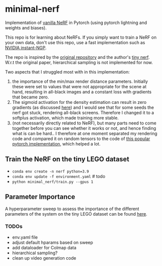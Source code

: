 # minimal-nerf
Implementation of [vanilla NeRF](https://arxiv.org/abs/2003.08934) in Pytorch (using pytorch lightning and weights and biases).


This repo is for learning about NeRFs. If you simply want to train a NeRF on your own data, don't use this repo, use a fast implementation such as [NVIDIA instant-NGP](https://github.com/NVlabs/instant-ngp).



The repo is inspired by the [original repository](https://github.com/bmild/nerf) and the author's [tiny nerf](https://github.com/bmild/nerf/blob/master/tiny_nerf.ipynb). W.r.t the original paper, hierarchical sampling is not implemented for now.


Two aspects that I struggled most with in this implementation:
1. the importance of the min/max render distance parameters. Initially these were set to values that were not appropriate for the scene at hand, resulting in all-black images and a constant loss with gradients that became zero.
2. The sigmoid activation for the density estimation can result in zero gradients (as discussed [here](https://github.com/sxyu/pixel-nerf/issues/15#issuecomment-812947300)) and I would see that for some seeds the nerf got stuck, rendering all-black screens. Therefore I changed it to a softplus activation, which made training more stable.
3. (not necessarily directly related to NeRF), but many parts need to come together before you can see whether it works or not, and hence finding what is can be hard.. I therefore at one moment separated my rendering code and compared it on random tensors to the code of [this popular pytorch implementation](https://github.com/yenchenlin/nerf-pytorch), which helped a lot.




## Train the NeRF on the tiny LEGO dataset

- `conda env create -n nerf python=3.9`
- `conda env update -f environment.yaml` # todo
- `python minimal_nerf/train.py --gpus 1`


## Parameter Importance
A hyperparameter sweep to assess the importance of the different parameters of the system on the tiny LEGO dataset can be found [here](https://wandb.ai/tlips/nerf-hackathon/sweeps/849e7nhd?workspace=user-tlips).


### TODOs
- env.yaml file
- adjust default hparams based on sweep
- add dataloader for Colmap data
- hierarchical sampling?
- clean up video generation code
